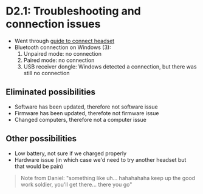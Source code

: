 # D2.1: Troubleshooting and connection issues
- Went through [guide to connect headset](https://emotiv.gitbook.io/emotiv-launcher/devices/connecting-your-headset)
- Bluetooth connection on Windows (3):
    1. Unpaired mode: no connection
    2. Paired mode: no connection
    3. USB receiver dongle: Windows detected a connection, but there was still no connection

## Eliminated possibilities
- Software has been updated, therefore not software issue
- Firmware has been updated, therefote not firmware issue
- Changed computers, therefore not a computer issue

## Other possibilities
- Low battery, not sure if we charged properly
- Hardware issue (in which case we'd need to try another headset but that would be pain)

> Note from Daniel: "something like uh... hahahahaha keep up the good work soldier, you'll get there... there you go"

